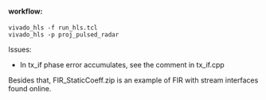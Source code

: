 #### workflow:
```
vivado_hls -f run_hls.tcl
vivado_hls -p proj_pulsed_radar
```
Issues:
* In tx_if phase error accumulates, see the comment in tx_if.cpp

Besides that, FIR_StaticCoeff.zip is an example of FIR with stream interfaces found online.